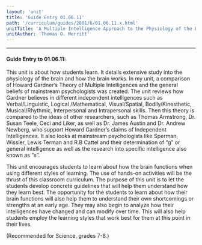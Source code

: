 ```yaml
---
layout: 'unit'
title: 'Guide Entry 01.06.11'
path: '/curriculum/guides/2001/6/01.06.11.x.html'
unitTitle: 'A Multiple Intelligence Approach to the Physiology of the Brain and How Middle School Students Learn'
unitAuthor: 'Thomas O. Merritt'
---
```


<body>
<hr/>
 <h4>
  Guide Entry to 01.06.11:
 </h4>
 <p>
  This unit is about how students learn. It details extensive study into the physiology of the brain and how the brain works. In my unit, a comparison of Howard Gardner’s Theory of Multiple Intelligences and the general beliefs of mainstream psychologists was created. The unit reviews how Gardner believes in different independent intelligences such as Verbal/Linguistic, Logical /Mathematical, Visual/Spatial, Bodily/Kinesthetic, Musical/Rhythmic, Interpersonal and Intrapersonal skills. Then this theory is compared to the ideas of other researchers, such as Thomas Armstrong, Dr. Susan Teele, Ceci and Liker, as well as Dr. James Austin and Dr. Andrew Newberg, who support Howard Gardner’s claims of Independent Intelligences. It also looks at mainstream psychologists like Sperman, Wissler, Lewis Terman and R.B Cattel and their determination of “g” or general intelligence as well as the research into specific intelligence also known as “s”.
 </p>
<p>
  This unit encourages students to learn about how the brain functions when using different styles of learning. The use of hands-on activities will be the thrust of this classroom curriculum. The purpose of this unit is to let the students develop concrete guidelines that will help them understand how they learn best. The opportunity for the students to learn about how their brain functions will also help them to understand their own shortcomings or strengths at an early age. They may also begin to analyze how their intelligences have changed and can modify over time. This will also help students employ the learning styles that work best for them at this point in their lives.
 </p>
<p>
  (Recommended for Science, grades 7-8.)
 </p>

</body>
